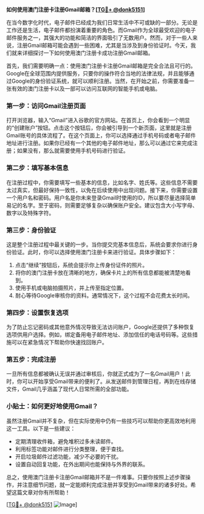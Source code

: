 **如何使用澳门注册卡注册Gmail邮箱？[[TG💪+ @donk5151](https://t.me/s/donk5151)]**

在当今数字化时代，电子邮件已经成为我们日常生活中不可或缺的一部分。无论是工作还是生活，电子邮件都扮演着重要的角色。而Gmail作为全球最受欢迎的电子邮件服务之一，其强大的功能和简洁的界面吸引了无数用户。然而，对于一些人来说，注册Gmail邮箱可能会遇到一些困难，尤其是当涉及到身份验证时。今天，我们就来详细探讨一下如何使用澳门注册卡成功注册Gmail邮箱。

首先，我们需要明确一点：使用澳门注册卡注册Gmail邮箱是完全合法且可行的。Google在全球范围内提供服务，只要你的操作符合当地的法律法规，并且能够通过Google的身份验证系统，就可以顺利注册。当然，在开始之前，你需要准备一张有效的澳门注册卡以及一部可以访问互联网的智能手机或电脑。

### **第一步：访问Gmail注册页面**

打开浏览器，输入“Gmail”进入谷歌的官方网站。在首页上，你会看到一个明显的“创建账户”按钮。点击这个按钮后，你会被引导到一个新页面，这里就是注册Gmail账号的具体流程了。在这个页面上，你可以选择通过手机号码或者电子邮件地址进行注册。如果你已经有一个其他的电子邮件地址，那么可以通过它来完成注册；如果没有，那么就需要使用手机号码进行验证。

### **第二步：填写基本信息**

在注册过程中，你需要填写一些基本的信息，比如名字、姓氏等。这些信息不需要太过真实，但最好保持一致性，以免在后续使用中出现问题。接下来，你需要设置一个用户名和密码。用户名是你未来登录Gmail时使用的ID，所以要尽量选择简单易记的名字。至于密码，则需要足够复杂以确保账户安全。建议包含大小写字母、数字以及特殊字符。

### **第三步：身份验证**

这是整个注册过程中最关键的一步。当你提交完基本信息后，系统会要求你进行身份验证。此时，你可以选择使用澳门注册卡来进行验证。具体步骤如下：

1. 点击“继续”按钮后，系统会提示你上传身份证件的照片。
2. 将你的澳门注册卡放在清晰的地方，确保卡片上的所有信息都能被清楚地看到。
3. 使用手机或电脑拍摄照片，并上传至指定位置。
4. 耐心等待Google审核你的资料。通常情况下，这个过程不会花费太长时间。

### **第四步：设置恢复选项**

为了防止忘记密码或其他意外情况导致无法访问账户，Google还提供了多种恢复选项供用户选择。例如，绑定备用电子邮件地址、添加信任的电话号码等。这些措施可以在紧急情况下帮助你快速找回账户。

### **第五步：完成注册**

一旦所有信息都被确认无误并通过审核后，你就正式成为了一名Gmail用户！此时，你可以开始享受Gmail带来的便利了。从发送邮件到管理日程，再到在线存储文件，Gmail几乎涵盖了现代人日常所需的全部功能。

### **小贴士：如何更好地使用Gmail？**

虽然注册Gmail并不复杂，但在实际使用中仍有一些技巧可以帮助你更高效地利用这一工具。以下是一些建议：

- 定期清理收件箱，避免堆积过多未读邮件。
- 利用标签功能对邮件进行分类整理，便于查找。
- 开启垃圾邮件过滤功能，减少不必要的干扰。
- 设置自动回复功能，在外出期间也能保持与外界的联系。

总之，使用澳门注册卡注册Gmail邮箱并不是一件难事。只要你按照上述步骤操作，并注意细节问题，就一定能顺利完成注册并享受到Gmail带来的诸多好处。希望这篇文章对你有所帮助！

[[TG💪+ @donk5151](https://t.me/s/donk5151) ![Image](https://i.postimg.cc/rwNCRYN7/Snipaste-2025-04-30-17-27-05.png)]